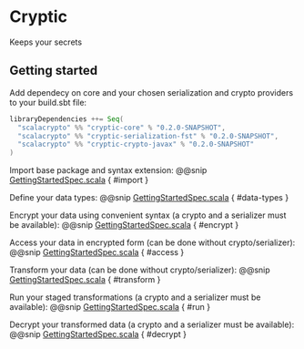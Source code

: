 # Cryptic
Keeps your secrets

## Getting started
Add dependecy on core and your chosen serialization and crypto providers to your build.sbt file:
```scala
libraryDependencies ++= Seq(
  "scalacrypto" %% "cryptic-core" % "0.2.0-SNAPSHOT",
  "scalacrypto" %% "cryptic-serialization-fst" % "0.2.0-SNAPSHOT",
  "scalacrypto" %% "cryptic-crypto-javax" % "0.2.0-SNAPSHOT"
)
```

Import base package and syntax extension:
@@snip [GettingStartedSpec.scala](../../../crypto-javax/src/test/scala/cryptic/crypto/GettingStartedSpec.scala) { #import }

Define your data types:
@@snip [GettingStartedSpec.scala](../../../crypto-javax/src/test/scala/cryptic/crypto/GettingStartedSpec.scala) { #data-types }

Encrypt your data using convenient syntax (a crypto and a serializer must be available):
@@snip [GettingStartedSpec.scala](../../../crypto-javax/src/test/scala/cryptic/crypto/GettingStartedSpec.scala) { #encrypt }

Access your data in encrypted form (can be done without crypto/serializer):
@@snip [GettingStartedSpec.scala](../../../crypto-javax/src/test/scala/cryptic/crypto/GettingStartedSpec.scala) { #access }

Transform your data (can be done without crypto/serializer):
@@snip [GettingStartedSpec.scala](../../../crypto-javax/src/test/scala/cryptic/crypto/GettingStartedSpec.scala) { #transform }

Run your staged transformations (a crypto and a serializer must be available):
@@snip [GettingStartedSpec.scala](../../../crypto-javax/src/test/scala/cryptic/crypto/GettingStartedSpec.scala) { #run }

Decrypt your transformed data (a crypto and a serializer must be available):
@@snip [GettingStartedSpec.scala](../../../crypto-javax/src/test/scala/cryptic/crypto/GettingStartedSpec.scala) { #decrypt }

